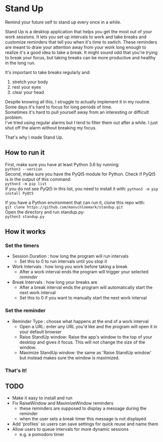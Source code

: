 # Stand Up
Remind your future self to stand up every once in a while.

Stand Up is a desktop application that helps you get the most out of your work sessions.
It lets you set up intervals to work and take breaks and customize reminders that tell you when it's time to swtich.
These reminders are meant to draw your attention away from your work long enough to realize it's a good idea to take a break.
It might sound odd that you're trying to break your focus, but taking breaks can be more productive and healthy in the long run.

It's important to take breaks regularly and:
 1. stretch your body
 1. rest your eyes
 1. clear your head

Despite knowing all this, I struggle to actually implement it in my routine.  
Some days it's hard to focus for long periods of time.  
Sometimes it's hard to pull yourself away from an interesting or difficult problem.  
I've tried using regular alarms but I tend to filter them out after a while. I just shut off the alarm without breaking my focus.  

That's why I made Stand Up.

## How to run it
First, make sure you have at least Python 3.6 by running:  
` python3 --version `  
Second, make sure you have the PyQt5 module for Python.
Check if PyQt5 is in the output of this command:  
`python3 -m pip list`  
If you do not see PyQt5 in this list, you need to install it with:
 `python3 -m pip install PyQt5`  

If you have a Python environment that can run it, clone this repo with:  
`git clone https://github.com/manschloemark/standup.git`  
Open the directory and run standup.py:  
`python3 standup.py`  

## How it works

### Set the timers
- Session Duration : how long the program will run intervals
  - Set this to 0 to run intervals until you stop it
- Work Intervals   : how long you work before taking a break
  - After a work interval ends the program will trigger your selected _reminder_
- Break Intervals  : how long your breaks are
  - After a break interval ends the program will automatically start the next work interval
  - Set this to 0 if you want to manually start the next work interval

### Set the reminder
- Reminder Type    : choose what happens at the end of a work interval
  - Open a URL: enter any URL you'd like and the program will open it in your default browser
  - Raise StandUp window: Raise the app's window to the top of your desktop and gives it focus. This will not change the size of the window.
  - Maximize StandUp window: the same as 'Raise StandUp window' but instead makes sure the window is maximized.

### That's it!

## TODO
- Make it easy to install and run
- Fix RaiseWindow and MaximizeWindow reminders
  - these reminders are supposed to display a message during the reminder
  - when the user sets a break timer this message is not displayed
- Add 'profiles' so users can save settings for quick reuse and name them
- Allow users to queue intervals for more dynamic sessions
  - e.g. a pomodoro timer
